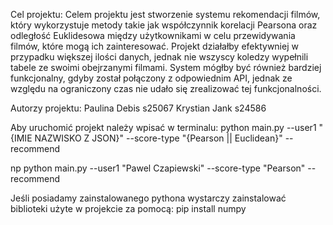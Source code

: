 Cel projektu:
Celem projektu jest stworzenie systemu rekomendacji filmów, który wykorzystuje metody takie jak 
współczynnik korelacji Pearsona oraz odległość Euklidesowa między użytkownikami w celu przewidywania filmów,
które mogą ich zainteresować. Projekt działałby efektywniej w przypadku większej ilości danych, jednak nie
wszyscy koledzy wypełnili tabele ze swoimi obejrzanymi filmami. System mógłby być również bardziej funkcjonalny,
gdyby został połączony z odpowiednim API, jednak ze względu na ograniczony czas nie udało się
zrealizować tej funkcjonalności.

Autorzy projektu:
Paulina Debis s25067
Krystian Jank s24586

Aby uruchomić projekt należy wpisać w terminalu:
python main.py --user1 "{IMIE NAZWISKO Z JSON}" --score-type "{Pearson || Euclidean}" --recommend

np
python main.py --user1 "Pawel Czapiewski"  --score-type "Pearson" --recommend


Jeśli posiadamy zainstalowanego pythona wystarczy zainstalować biblioteki użyte w projekcie za pomocą:
pip install numpy



